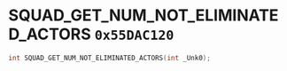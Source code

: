 # SQUAD_GET_NUM_NOT_ELIMINATED_ACTORS `0x55DAC120`

```cpp
int SQUAD_GET_NUM_NOT_ELIMINATED_ACTORS(int _Unk0);
```